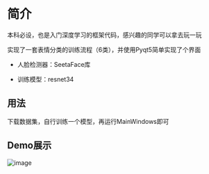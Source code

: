# 简介
本科必设，也是入门深度学习的框架代码，感兴趣的同学可以拿去玩一玩

实现了一套表情分类的训练流程（6类），并使用Pyqt5简单实现了个界面

* 人脸检测器：SeetaFace库  

* 训练模型：resnet34

## 用法
下载数据集，自行训练一个模型，再运行MainWindows即可

## Demo展示
![image](https://github.com/51762344/Emotion_Detection/blob/master/show/demo.png)

